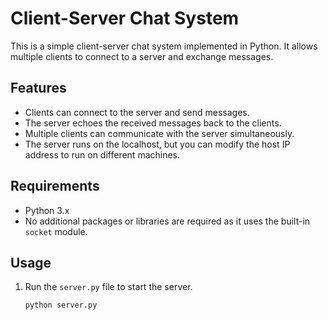 # Client-Server Chat System

This is a simple client-server chat system implemented in Python. It allows multiple clients to connect to a server and exchange messages.

## Features

- Clients can connect to the server and send messages.
- The server echoes the received messages back to the clients.
- Multiple clients can communicate with the server simultaneously.
- The server runs on the localhost, but you can modify the host IP address to run on different machines.

## Requirements

- Python 3.x
- No additional packages or libraries are required as it uses the built-in `socket` module.

## Usage

1. Run the `server.py` file to start the server.
   ```shell
   python server.py

   
